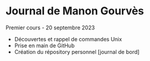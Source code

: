 # Journal de Manon Gourvès
Premier cours - 20 septembre 2023

*  Découvertes et rappel de commandes Unix
* Prise en main de GitHub
* Création du répository personnel [journal de bord]
